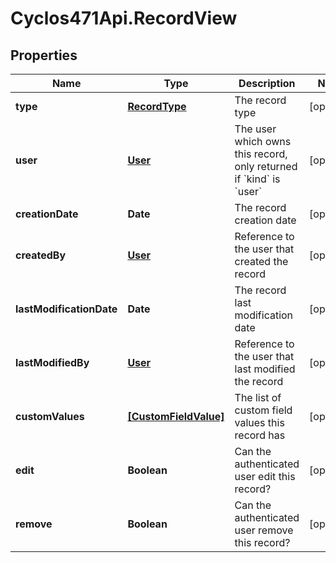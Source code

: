 # Cyclos471Api.RecordView

## Properties
Name | Type | Description | Notes
------------ | ------------- | ------------- | -------------
**type** | [**RecordType**](RecordType.md) | The record type | [optional] 
**user** | [**User**](User.md) | The user which owns this record, only returned if &#x60;kind&#x60; is &#x60;user&#x60;  | [optional] 
**creationDate** | **Date** | The record creation date | [optional] 
**createdBy** | [**User**](User.md) | Reference to the user that created the record | [optional] 
**lastModificationDate** | **Date** | The record last modification date | [optional] 
**lastModifiedBy** | [**User**](User.md) | Reference to the user that last modified the record | [optional] 
**customValues** | [**[CustomFieldValue]**](CustomFieldValue.md) | The list of custom field values this record has | [optional] 
**edit** | **Boolean** | Can the authenticated user edit this record? | [optional] 
**remove** | **Boolean** | Can the authenticated user remove this record? | [optional] 


